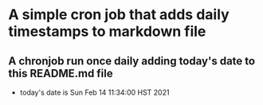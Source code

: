 A simple cron job that adds daily timestamps to markdown file
============================================================
## A chronjob run once daily adding today's date to this README.md file
* today's date is Sun Feb 14 11:34:00 HST 2021
